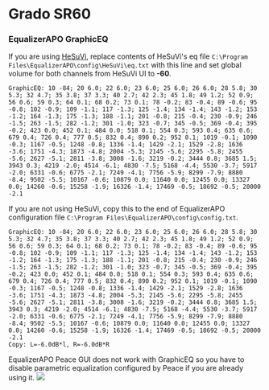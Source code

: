 # Grado SR60
### EqualizerAPO GraphicEQ
If you are using [HeSuVi](https://sourceforge.net/projects/hesuvi/), replace contents of HeSuVi's eq file `C:\Program Files\EqualizerAPO\config\HeSuVi\eq.txt` with this line and set global volume for both channels from HeSuVi UI to **-60**.
```
GraphicEQ: 10 -84; 20 6.0; 22 6.0; 23 6.0; 25 6.0; 26 6.0; 28 5.8; 30 5.3; 32 4.7; 35 3.8; 37 3.3; 40 2.7; 42 2.3; 45 1.8; 49 1.2; 52 0.9; 56 0.6; 59 0.3; 64 0.1; 68 0.2; 73 0.1; 78 -0.2; 83 -0.4; 89 -0.6; 95 -0.8; 102 -0.9; 109 -1.1; 117 -1.3; 125 -1.4; 134 -1.4; 143 -1.2; 153 -1.2; 164 -1.3; 175 -1.3; 188 -1.1; 201 -0.8; 215 -0.4; 230 -0.9; 246 -1.5; 263 -1.5; 282 -1.2; 301 -1.0; 323 -0.7; 345 -0.5; 369 -0.4; 395 -0.2; 423 0.0; 452 0.1; 484 0.0; 518 0.1; 554 0.3; 593 0.4; 635 0.6; 679 0.4; 726 0.4; 777 0.5; 832 0.4; 890 0.2; 952 0.1; 1019 -0.1; 1090 -0.3; 1167 -0.5; 1248 -0.8; 1336 -1.4; 1429 -2.1; 1529 -2.8; 1636 -3.6; 1751 -4.3; 1873 -4.8; 2004 -5.3; 2145 -5.6; 2295 -5.8; 2455 -5.6; 2627 -5.1; 2811 -3.8; 3008 -1.6; 3219 -0.2; 3444 0.8; 3685 1.5; 3943 0.3; 4219 -2.0; 4514 -6.1; 4830 -7.5; 5168 -4.4; 5530 -3.7; 5917 -2.0; 6331 -0.6; 6775 -2.1; 7249 -4.1; 7756 -5.9; 8299 -7.9; 8880 -8.4; 9502 -5.5; 10167 -0.6; 10879 0.0; 11640 0.0; 12455 0.0; 13327 0.0; 14260 -0.6; 15258 -1.9; 16326 -1.4; 17469 -0.5; 18692 -0.5; 20000 -2.1
```
If you are not using HeSuVi, copy this to the end of EqualizerAPO configuration file `C:\Program Files\EqualizerAPO\config\config.txt`.
```
GraphicEQ: 10 -84; 20 6.0; 22 6.0; 23 6.0; 25 6.0; 26 6.0; 28 5.8; 30 5.3; 32 4.7; 35 3.8; 37 3.3; 40 2.7; 42 2.3; 45 1.8; 49 1.2; 52 0.9; 56 0.6; 59 0.3; 64 0.1; 68 0.2; 73 0.1; 78 -0.2; 83 -0.4; 89 -0.6; 95 -0.8; 102 -0.9; 109 -1.1; 117 -1.3; 125 -1.4; 134 -1.4; 143 -1.2; 153 -1.2; 164 -1.3; 175 -1.3; 188 -1.1; 201 -0.8; 215 -0.4; 230 -0.9; 246 -1.5; 263 -1.5; 282 -1.2; 301 -1.0; 323 -0.7; 345 -0.5; 369 -0.4; 395 -0.2; 423 0.0; 452 0.1; 484 0.0; 518 0.1; 554 0.3; 593 0.4; 635 0.6; 679 0.4; 726 0.4; 777 0.5; 832 0.4; 890 0.2; 952 0.1; 1019 -0.1; 1090 -0.3; 1167 -0.5; 1248 -0.8; 1336 -1.4; 1429 -2.1; 1529 -2.8; 1636 -3.6; 1751 -4.3; 1873 -4.8; 2004 -5.3; 2145 -5.6; 2295 -5.8; 2455 -5.6; 2627 -5.1; 2811 -3.8; 3008 -1.6; 3219 -0.2; 3444 0.8; 3685 1.5; 3943 0.3; 4219 -2.0; 4514 -6.1; 4830 -7.5; 5168 -4.4; 5530 -3.7; 5917 -2.0; 6331 -0.6; 6775 -2.1; 7249 -4.1; 7756 -5.9; 8299 -7.9; 8880 -8.4; 9502 -5.5; 10167 -0.6; 10879 0.0; 11640 0.0; 12455 0.0; 13327 0.0; 14260 -0.6; 15258 -1.9; 16326 -1.4; 17469 -0.5; 18692 -0.5; 20000 -2.1
Copy: L=-6.0dB*l, R=-6.0dB*R
```
EqualizerAPO Peace GUI does not work with GraphicEQ so you have to disable parametric equalization configured by Peace if you are already using it.
![](https://raw.githubusercontent.com/jaakkopasanen/AutoEq/master/results/SBAF-Serious/headphoncecom/onear/Grado%20SR60/Grado%20SR60.png)
